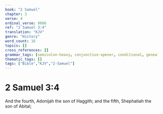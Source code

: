 ```yaml
---
book: "2 Samuel"
chapter: 3
verse: 4
ordinal_verse: 8086
ref: "2 Samuel 3:4"
translation: "KJV"
genre: "History"
word_count: 16
topics: []
cross_references: []
grammar_tags: [semicolon-heavy, conjunctive-opener, conditional, genealogy-structure]
thematic_tags: []
tags: ["Bible","KJV","2-Samuel"]
---
```


# 2 Samuel 3:4

And the fourth, Adonijah the son of Haggith; and the fifth, Shephatiah the son of Abital;
